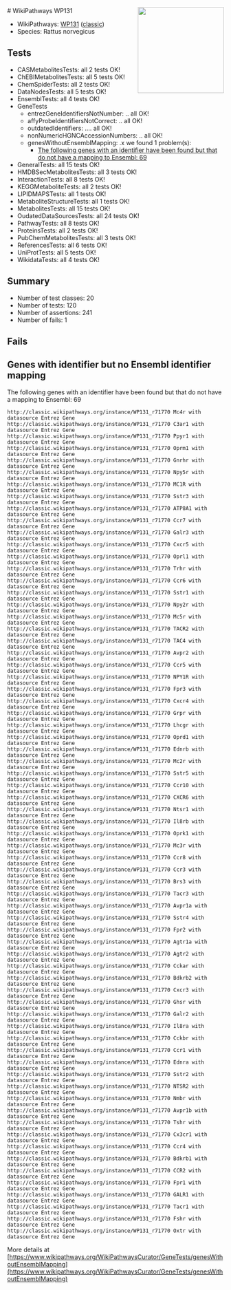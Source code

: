 <img style="float: right; width: 200px" src="https://upload.wikimedia.org/wikipedia/commons/thumb/8/83/Wplogo_with_text_500.png/640px-Wplogo_with_text_500.png" />
# WikiPathways WP131

* WikiPathways: [WP131](https://wikipathways.org/pathways/WP131) ([classic](https://classic.wikipathways.org/instance/WP131))
* Species: Rattus norvegicus
## Tests
* CASMetabolitesTests: all 2 tests OK!
* ChEBIMetabolitesTests: all 5 tests OK!
* ChemSpiderTests: all 2 tests OK!
* DataNodesTests: all 5 tests OK!
* EnsemblTests: all 4 tests OK!
* GeneTests
    * entrezGeneIdentifiersNotNumber: .. all OK!
    * affyProbeIdentifiersNotCorrect: .. all OK!
    * outdatedIdentifiers: .... all OK!
    * nonNumericHGNCAccessionNumbers: .. all OK!
    * genesWithoutEnsemblMapping: .x we found 1 problem(s):
        * [The following genes with an identifier have been found but that do not have a mapping to Ensembl: 69](#c4e543b1)
* GeneralTests: all 15 tests OK!
* HMDBSecMetabolitesTests: all 3 tests OK!
* InteractionTests: all 8 tests OK!
* KEGGMetaboliteTests: all 2 tests OK!
* LIPIDMAPSTests: all 1 tests OK!
* MetaboliteStructureTests: all 1 tests OK!
* MetabolitesTests: all 15 tests OK!
* OudatedDataSourcesTests: all 24 tests OK!
* PathwayTests: all 8 tests OK!
* ProteinsTests: all 2 tests OK!
* PubChemMetabolitesTests: all 3 tests OK!
* ReferencesTests: all 6 tests OK!
* UniProtTests: all 5 tests OK!
* WikidataTests: all 4 tests OK!


## Summary

* Number of test classes: 20
* Number of tests: 120
* Number of assertions: 241
* Number of fails: 1

## Fails

<a name="c4e543b1" />

## Genes with identifier but no Ensembl identifier mapping

The following genes with an identifier have been found but that do not have a mapping to Ensembl: 69
```
http://classic.wikipathways.org/instance/WP131_r71770 Mc4r with datasource Entrez Gene
http://classic.wikipathways.org/instance/WP131_r71770 C3ar1 with datasource Entrez Gene
http://classic.wikipathways.org/instance/WP131_r71770 Ppyr1 with datasource Entrez Gene
http://classic.wikipathways.org/instance/WP131_r71770 Oprm1 with datasource Entrez Gene
http://classic.wikipathways.org/instance/WP131_r71770 Gnrhr with datasource Entrez Gene
http://classic.wikipathways.org/instance/WP131_r71770 Npy5r with datasource Entrez Gene
http://classic.wikipathways.org/instance/WP131_r71770 MC1R with datasource Entrez Gene
http://classic.wikipathways.org/instance/WP131_r71770 Sstr3 with datasource Entrez Gene
http://classic.wikipathways.org/instance/WP131_r71770 ATP8A1 with datasource Entrez Gene
http://classic.wikipathways.org/instance/WP131_r71770 Ccr7 with datasource Entrez Gene
http://classic.wikipathways.org/instance/WP131_r71770 Galr3 with datasource Entrez Gene
http://classic.wikipathways.org/instance/WP131_r71770 Cxcr5 with datasource Entrez Gene
http://classic.wikipathways.org/instance/WP131_r71770 Oprl1 with datasource Entrez Gene
http://classic.wikipathways.org/instance/WP131_r71770 Trhr with datasource Entrez Gene
http://classic.wikipathways.org/instance/WP131_r71770 Ccr6 with datasource Entrez Gene
http://classic.wikipathways.org/instance/WP131_r71770 Sstr1 with datasource Entrez Gene
http://classic.wikipathways.org/instance/WP131_r71770 Npy2r with datasource Entrez Gene
http://classic.wikipathways.org/instance/WP131_r71770 Mc5r with datasource Entrez Gene
http://classic.wikipathways.org/instance/WP131_r71770 TACR2 with datasource Entrez Gene
http://classic.wikipathways.org/instance/WP131_r71770 TAC4 with datasource Entrez Gene
http://classic.wikipathways.org/instance/WP131_r71770 Avpr2 with datasource Entrez Gene
http://classic.wikipathways.org/instance/WP131_r71770 Ccr5 with datasource Entrez Gene
http://classic.wikipathways.org/instance/WP131_r71770 NPY1R with datasource Entrez Gene
http://classic.wikipathways.org/instance/WP131_r71770 Fpr3 with datasource Entrez Gene
http://classic.wikipathways.org/instance/WP131_r71770 Cxcr4 with datasource Entrez Gene
http://classic.wikipathways.org/instance/WP131_r71770 Grpr with datasource Entrez Gene
http://classic.wikipathways.org/instance/WP131_r71770 Lhcgr with datasource Entrez Gene
http://classic.wikipathways.org/instance/WP131_r71770 Oprd1 with datasource Entrez Gene
http://classic.wikipathways.org/instance/WP131_r71770 Ednrb with datasource Entrez Gene
http://classic.wikipathways.org/instance/WP131_r71770 Mc2r with datasource Entrez Gene
http://classic.wikipathways.org/instance/WP131_r71770 Sstr5 with datasource Entrez Gene
http://classic.wikipathways.org/instance/WP131_r71770 Ccr10 with datasource Entrez Gene
http://classic.wikipathways.org/instance/WP131_r71770 CXCR6 with datasource Entrez Gene
http://classic.wikipathways.org/instance/WP131_r71770 Ntsr1 with datasource Entrez Gene
http://classic.wikipathways.org/instance/WP131_r71770 Il8rb with datasource Entrez Gene
http://classic.wikipathways.org/instance/WP131_r71770 Oprk1 with datasource Entrez Gene
http://classic.wikipathways.org/instance/WP131_r71770 Mc3r with datasource Entrez Gene
http://classic.wikipathways.org/instance/WP131_r71770 Ccr8 with datasource Entrez Gene
http://classic.wikipathways.org/instance/WP131_r71770 Ccr3 with datasource Entrez Gene
http://classic.wikipathways.org/instance/WP131_r71770 Brs3 with datasource Entrez Gene
http://classic.wikipathways.org/instance/WP131_r71770 Tacr3 with datasource Entrez Gene
http://classic.wikipathways.org/instance/WP131_r71770 Avpr1a with datasource Entrez Gene
http://classic.wikipathways.org/instance/WP131_r71770 Sstr4 with datasource Entrez Gene
http://classic.wikipathways.org/instance/WP131_r71770 Fpr2 with datasource Entrez Gene
http://classic.wikipathways.org/instance/WP131_r71770 Agtr1a with datasource Entrez Gene
http://classic.wikipathways.org/instance/WP131_r71770 Agtr2 with datasource Entrez Gene
http://classic.wikipathways.org/instance/WP131_r71770 Cckar with datasource Entrez Gene
http://classic.wikipathways.org/instance/WP131_r71770 Bdkrb2 with datasource Entrez Gene
http://classic.wikipathways.org/instance/WP131_r71770 Cxcr3 with datasource Entrez Gene
http://classic.wikipathways.org/instance/WP131_r71770 Ghsr with datasource Entrez Gene
http://classic.wikipathways.org/instance/WP131_r71770 Galr2 with datasource Entrez Gene
http://classic.wikipathways.org/instance/WP131_r71770 Il8ra with datasource Entrez Gene
http://classic.wikipathways.org/instance/WP131_r71770 Cckbr with datasource Entrez Gene
http://classic.wikipathways.org/instance/WP131_r71770 Ccr1 with datasource Entrez Gene
http://classic.wikipathways.org/instance/WP131_r71770 Ednra with datasource Entrez Gene
http://classic.wikipathways.org/instance/WP131_r71770 Sstr2 with datasource Entrez Gene
http://classic.wikipathways.org/instance/WP131_r71770 NTSR2 with datasource Entrez Gene
http://classic.wikipathways.org/instance/WP131_r71770 Nmbr with datasource Entrez Gene
http://classic.wikipathways.org/instance/WP131_r71770 Avpr1b with datasource Entrez Gene
http://classic.wikipathways.org/instance/WP131_r71770 Tshr with datasource Entrez Gene
http://classic.wikipathways.org/instance/WP131_r71770 Cx3cr1 with datasource Entrez Gene
http://classic.wikipathways.org/instance/WP131_r71770 Ccr4 with datasource Entrez Gene
http://classic.wikipathways.org/instance/WP131_r71770 Bdkrb1 with datasource Entrez Gene
http://classic.wikipathways.org/instance/WP131_r71770 CCR2 with datasource Entrez Gene
http://classic.wikipathways.org/instance/WP131_r71770 Fpr1 with datasource Entrez Gene
http://classic.wikipathways.org/instance/WP131_r71770 GALR1 with datasource Entrez Gene
http://classic.wikipathways.org/instance/WP131_r71770 Tacr1 with datasource Entrez Gene
http://classic.wikipathways.org/instance/WP131_r71770 Fshr with datasource Entrez Gene
http://classic.wikipathways.org/instance/WP131_r71770 Oxtr with datasource Entrez Gene
```

More details at [https://www.wikipathways.org/WikiPathwaysCurator/GeneTests/genesWithoutEnsemblMapping](https://www.wikipathways.org/WikiPathwaysCurator/GeneTests/genesWithoutEnsemblMapping)

